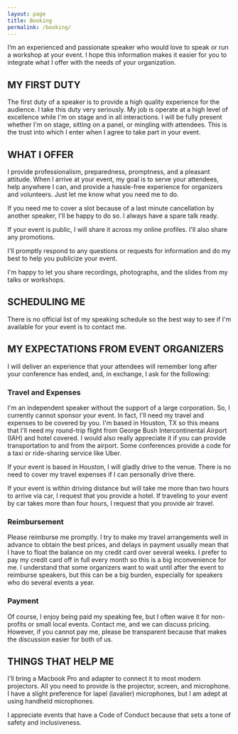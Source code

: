 ```yaml
---
layout: page
title: Booking
permalink: /booking/
---
```


I’m an experienced and passionate speaker who would love to speak or run a workshop at your event. I hope this information makes it easier for you to integrate what I offer with the needs of your organization. 

## MY FIRST DUTY

The first duty of a speaker is to provide a high quality experience for the audience. I take this duty very seriously. My job is operate at a high level of excellence while I'm on stage and in all interactions. I will be fully present whether I'm on stage, sitting on a panel, or mingling with attendees. This is the trust into which I enter when I agree to take part in your event.

## WHAT I OFFER

I provide professionalism, preparedness, promptness, and a pleasant attitude. When I arrive at your event, my goal is to serve your attendees, help anywhere I can, and provide a hassle-free experience for organizers and volunteers. Just let me know what you need me to do. 

If you need me to cover a slot because of a last minute cancellation by another speaker, I'll be happy to do so. I always have a spare talk ready.

If your event is public, I will share it across my online profiles. I'll also share any promotions.

I'll promptly respond to any questions or requests for information and do my best to help you publicize your event.

I'm happy to let you share recordings, photographs, and the slides from my talks or workshops.

## SCHEDULING ME

There is no official list of my speaking schedule so the best way to see if I'm available for your event is to contact me.

## MY EXPECTATIONS FROM EVENT ORGANIZERS

I will deliver an experience that your attendees will remember long after your conference has ended, and, in exchange, I ask for the following:

### Travel and Expenses

I'm an independent speaker without the support of a large corporation. So, I currently cannot sponsor your event. In fact, I'll need my travel and expenses to be covered by you. I'm based in Houston, TX so this means that I'll need my round-trip flight from George Bush Intercontinental Airport (IAH) and hotel covered. I would also really appreciate it if you can provide transportation to and from the airport. Some conferences provide a code for a taxi or ride-sharing service like Uber.

If your event is based in Houston, I will gladly drive to the venue. There is no need to cover my travel expenses if I can personally drive there.

If your event is within driving distance but will take me more than two hours to arrive via car, I request that you provide a hotel. If traveling to your event by car takes more than four hours, I request that you provide air travel.

### Reimbursement

Please reimburse me promptly. I try to make my travel arrangements well in advance to obtain the best prices, and delays in payment usually mean that I have to float the balance on my credit card over several weeks. I prefer to pay my credit card off in full every month so this is a big inconvenience for me. I understand that some organizers want to wait until after the event to reimburse speakers, but this can be a big burden, especially for speakers who do several events a year.

### Payment

Of course, I enjoy being paid my speaking fee, but I often waive it for non-profits or small local events. Contact me, and we can discuss pricing. However, if you cannot pay me, please be transparent because that makes the discussion easier for both of us.



## THINGS THAT HELP ME

I'll bring a Macbook Pro and adapter to connect it to most modern projectors. All you need to provide is the projector, screen, and microphone. I have a slight preference for lapel (lavalier) microphones, but I am adept at using handheld microphones.

I appreciate events that have a Code of Conduct because that sets a tone of safety and inclusiveness.
